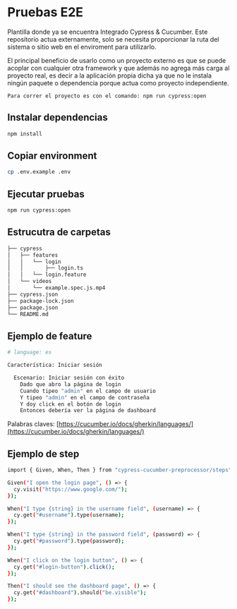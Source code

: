 # Pruebas E2E

Plantilla donde ya se encuentra Integrado Cypress & Cucumber.
Este repositorio actua externamente, solo se necesita proporcionar la ruta del sistema o sitio web
en el enviroment para utilizarlo.

El principal beneficio de usarlo como un proyecto externo es que se puede
acoplar con cualquier otra framework y que además no agrega más carga al proyecto real, es
decir a la aplicación propia dicha ya que no le instala ningún paquete o dependencia porque
actua como proyecto independiente.

`Para correr el proyecto es con el comando: npm run cypress:open`

## Instalar dependencias

```bash
npm install
```

## Copiar environment

```bash
cp .env.example .env
```

## Ejecutar pruebas

```bash
npm run cypress:open
```

## Estrucutra de carpetas

```bash
├── cypress
│   ├── features
│   │   └── login
│   │       ├── login.ts
│   │   └── login.feature
│   └── videos
│       └── example.spec.js.mp4
├── cypress.json
├── package-lock.json
├── package.json
└── README.md
```

## Ejemplo de feature

```bash
# language: es

Característica: Iniciar sesión

  Escenario: Iniciar sesión con éxito
    Dado que abro la página de login
    Cuando tipeo "admin" en el campo de usuario
    Y tipeo "admin" en el campo de contraseña
    Y doy click en el botón de login
    Entonces debería ver la página de dashboard
```

Palabras claves: [https://cucumber.io/docs/gherkin/languages/](https://cucumber.io/docs/gherkin/languages/)

## Ejemplo de step

```bash
import { Given, When, Then } from "cypress-cucumber-preprocessor/steps";

Given("I open the login page", () => {
  cy.visit("https://www.google.com/");
});

When("I type {string} in the username field", (username) => {
  cy.get("#username").type(username);
});

When("I type {string} in the password field", (password) => {
  cy.get("#password").type(password);
});

When("I click on the login button", () => {
  cy.get("#login-button").click();
});

Then("I should see the dashboard page", () => {
  cy.get("#dashboard").should("be.visible");
});
```
